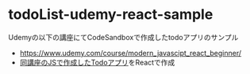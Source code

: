 # todoList-udemy-react-sample
Udemyの以下の講座にてCodeSandboxで作成したtodoアプリのサンプル

- https://www.udemy.com/course/modern_javascipt_react_beginner/
- [同講座のJSで作成したTodoアプリ](https://github.com/HirokiTorigoe/udemy-react-begginer-javascript-version)をReactで作成

